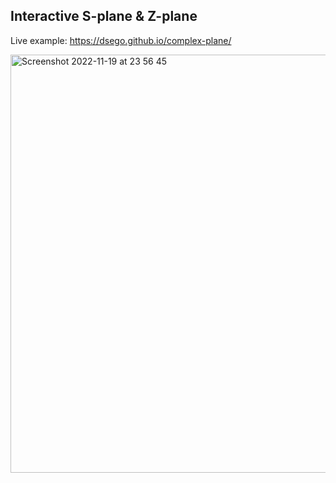 ## Interactive S-plane &amp; Z-plane

Live example: https://dsego.github.io/complex-plane/

<img width="669" alt="Screenshot 2022-11-19 at 23 56 45" src="https://user-images.githubusercontent.com/578557/202874787-2d98bc26-a1b5-4bef-a82d-9657419be6f3.png">
